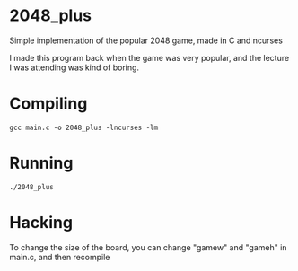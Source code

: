 # 2048_plus

Simple implementation of the popular 2048 game, made in C and ncurses

I made this program back when the game was very popular, and the lecture I was attending was kind of boring.

# Compiling

    gcc main.c -o 2048_plus -lncurses -lm

# Running

    ./2048_plus

# Hacking

To change the size of the board, you can change "gamew" and "gameh" in main.c, and then recompile
